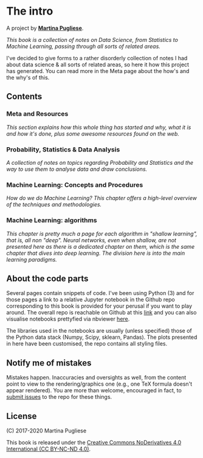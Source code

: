 # The intro

A project by [**Martina Pugliese**](https://martinapugliese.github.io/).

_This book is a collection of notes on Data Science, from Statistics to Machine Learning, passing through all sorts of related areas._

I've decided to give forms to a rather disorderly collection of notes I had about data science & all sorts of related areas, so here it how this project has generated. You can read more in the Meta page about the how's and the why's of this.

## Contents

### Meta and Resources

_This section explains how this whole thing has started and why, what it is and how it's done, plus some awesome resources found on the web._

### Probability, Statistics & Data Analysis

_A collection of notes on topics regarding Probability and Statistics and the way to use them to analyse data and draw conclusions._

### Machine Learning: Concepts and Procedures

_How do we do Machine Learning? This chapter offers a high-level overview of the techniques and methodologies._

### Machine Learning: algorithms

_This chapter is pretty much a page for each algorithm in "shallow learning", that is, all non "deep". Neural networks, even when shallow, are not presented here as there is a dedicated chapter on them, which is the same chapter that dives into deep learning. The division here is into the main learning paradigms._

## About the code parts

Several pages contain snippets of code. I've been using Python \(3\) and for those pages a link to a relative Jupyter notebook in the Github repo corresponding to this book is provided for your perusal if you want to play around. The overall repo is reachable on Github at this [link](https://github.com/martinapugliese/tales-science-data) and you can also visualise notebooks prettyfied via nbviewer [here](https://nbviewer.jupyter.org/github/martinapugliese/tales-science-data/tree/master/).

The libraries used in the notebooks are usually \(unless specified\) those of the Python data stack \(Numpy, Scipy, sklearn, Pandas\). The plots presented in here have been customised, the repo contains all styling files.

## Notify me of mistakes

Mistakes happen. Inaccuracies and oversights as well, from the content point to view to the rendering/graphics one \(e.g., one TeX formula doesn't appear rendered\). You are more than welcome, encouraged in fact, to [submit issues](https://github.com/martinapugliese/tales-science-data/issues) to the repo for these things.

## License

\(C\) 2017-2020 Martina Pugliese

This book is released under the [Creative Commons NoDerivatives 4.0 International \(CC BY-NC-ND 4.0\)](https://creativecommons.org/licenses/by-nc-nd/4.0/).

